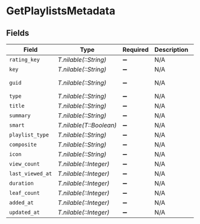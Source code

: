 # GetPlaylistsMetadata


## Fields

| Field                                                          | Type                                                           | Required                                                       | Description                                                    | Example                                                        |
| -------------------------------------------------------------- | -------------------------------------------------------------- | -------------------------------------------------------------- | -------------------------------------------------------------- | -------------------------------------------------------------- |
| `rating_key`                                                   | *T.nilable(::String)*                                          | :heavy_minus_sign:                                             | N/A                                                            | 92                                                             |
| `key`                                                          | *T.nilable(::String)*                                          | :heavy_minus_sign:                                             | N/A                                                            | /playlists/92/items                                            |
| `guid`                                                         | *T.nilable(::String)*                                          | :heavy_minus_sign:                                             | N/A                                                            | com.plexapp.agents.none://7ca5aaef-58e8-4828-9e21-c009c97f2903 |
| `type`                                                         | *T.nilable(::String)*                                          | :heavy_minus_sign:                                             | N/A                                                            | playlist                                                       |
| `title`                                                        | *T.nilable(::String)*                                          | :heavy_minus_sign:                                             | N/A                                                            | Static Playlist                                                |
| `summary`                                                      | *T.nilable(::String)*                                          | :heavy_minus_sign:                                             | N/A                                                            | A Great Playlist                                               |
| `smart`                                                        | *T.nilable(T::Boolean)*                                        | :heavy_minus_sign:                                             | N/A                                                            | false                                                          |
| `playlist_type`                                                | *T.nilable(::String)*                                          | :heavy_minus_sign:                                             | N/A                                                            | video                                                          |
| `composite`                                                    | *T.nilable(::String)*                                          | :heavy_minus_sign:                                             | N/A                                                            | /playlists/92/composite/1705716440                             |
| `icon`                                                         | *T.nilable(::String)*                                          | :heavy_minus_sign:                                             | N/A                                                            | playlist://image.smart                                         |
| `view_count`                                                   | *T.nilable(::Integer)*                                         | :heavy_minus_sign:                                             | N/A                                                            | 1                                                              |
| `last_viewed_at`                                               | *T.nilable(::Integer)*                                         | :heavy_minus_sign:                                             | N/A                                                            | 1705716298                                                     |
| `duration`                                                     | *T.nilable(::Integer)*                                         | :heavy_minus_sign:                                             | N/A                                                            | 7328000                                                        |
| `leaf_count`                                                   | *T.nilable(::Integer)*                                         | :heavy_minus_sign:                                             | N/A                                                            | 32                                                             |
| `added_at`                                                     | *T.nilable(::Integer)*                                         | :heavy_minus_sign:                                             | N/A                                                            | 1705716298                                                     |
| `updated_at`                                                   | *T.nilable(::Integer)*                                         | :heavy_minus_sign:                                             | N/A                                                            | 1705716440                                                     |